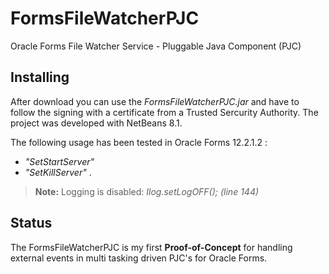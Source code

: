 # FormsFileWatcherPJC
Oracle Forms File Watcher Service - Pluggable Java Component (PJC)

## Installing 
After download you can use the *FormsFileWatcherPJC.jar* and have to follow the signing with a certificate from a Trusted Sercurity Authority. 
The project was developed with NetBeans 8.1.

The following usage has been tested in Oracle Forms 12.2.1.2 :

- *"SetStartServer"*
- *"SetKillServer"* .

>**Note:**
>Logging is disabled: *Ilog.setLogOFF(); (line 144)*

## Status
The FormsFileWatcherPJC is my first **Proof-of-Concept** for handling external events in multi tasking driven PJC's for Oracle Forms.

